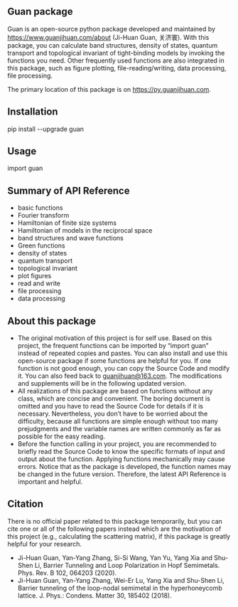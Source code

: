 ## Guan package

Guan is an open-source python package developed and maintained by https://www.guanjihuan.com/about (Ji-Huan Guan, 关济寰). With this package, you can calculate band structures, density of states, quantum transport and topological invariant of tight-binding models by invoking the functions you need. Other frequently used functions are also integrated in this package, such as figure plotting, file-reading/writing, data processing, file processing.

The primary location of this package is on https://py.guanjihuan.com.

## Installation

pip install --upgrade guan

## Usage

import guan

## Summary of API Reference

+ basic functions
+ Fourier transform
+ Hamiltonian of finite size systems
+ Hamiltonian of models in the reciprocal space
+ band structures and wave functions
+ Green functions
+ density of states
+ quantum transport
+ topological invariant
+ plot figures
+ read and write
+ file processing
+ data processing

## About this package

+ The original motivation of this project is for self use. Based on this project, the frequent functions can be imported by “import guan” instead of repeated copies and pastes. You can also install and use this open-source package if some functions are helpful for you. If one function is not good enough, you can copy the Source Code and modify it. You can also feed back to guanjihuan@163.com. The modifications and supplements will be in the following updated version.
+ All realizations of this package are based on functions without any class, which are concise and convenient. The boring document is omitted and you have to read the Source Code for details if it is necessary. Nevertheless, you don’t have to be worried about the difficulty, because all functions are simple enough without too many prejudgments and the variable names are written commonly as far as possible for the easy reading.
+ Before the function calling in your project, you are recommended to briefly read the Source Code to know the specific formats of input and output about the function. Applying functions mechanically may cause errors. Notice that as the package is developed, the function names may be changed in the future version. Therefore, the latest API Reference is important and helpful.

## Citation

There is no official paper related to this package temporarily, but you can cite one or all of the following papers instead which are the motivation of this project (e.g., calculating the scattering matrix), if this package is greatly helpful for your research.

+ Ji-Huan Guan, Yan-Yang Zhang, Si-Si Wang, Yan Yu, Yang Xia and Shu-Shen Li, Barrier Tunneling and Loop Polarization in Hopf Semimetals. Phys. Rev. B 102, 064203 (2020).
+ Ji-Huan Guan, Yan-Yang Zhang, Wei-Er Lu, Yang Xia and Shu-Shen Li, Barrier tunneling of the loop-nodal semimetal in the hyperhoneycomb lattice. J. Phys.: Condens. Matter 30, 185402 (2018).